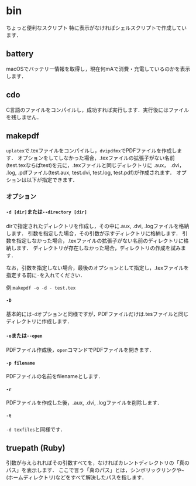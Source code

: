 # bin
ちょっと便利なスクリプト
特に表示がなければシェルスクリプトで作成しています．

## battery
macOSでバッテリー情報を取得し，現在何mAで消費・充電しているのかを表示します．

## cdo
C言語のファイルをコンパイルし，成功すれば実行します．実行後にはファイルを残しません．

## makepdf
`uplatex`で.texファイルをコンパイルし，`dvipdfmx`でPDFファイルを作成します．
オプションをしてしなかった場合，.texファイルの拡張子がない名前(test.texならばtest)を元に，.texファイルと同じディレクトリに
.aux， .dvi， .log, .pdfファイル(test.aux, test.dvi, test.log, test.pdf)が作成されます．
オプションは以下が指定できます．

### オプション
#### `-d [dir]`または`--directory [dir]`
dirで指定されたディレクトリを作成し，その中に.aux, .dvi, .logファイルを格納します．
引数を指定した場合，その引数が示すディレクトリに格納します．
引数を指定しなかった場合，.texファイルの拡張子がない名前のディレクトリに格納します．
ディレクトリが存在しなかった場合，ディレクトリの作成を試みます．

なお，引数を指定しない場合，最後のオプションとして指定し，.texファイルを指定する前に`-`を入れてください．

例:`` makepdf -o -d - test.tex ``

#### `-D`
基本的には`-d`オプションと同様ですが，PDFファイルだけは.tesファイルと同じディレクトリに作成します．

#### `-o`または`--open`
PDFファイル作成後，`open`コマンドでPDFファイルを開きます．

#### `-p filename`
PDFファイルの名前をfilenameとします．

#### `-r`
PDFファイルを作成した後，.aux, .dvi, .logファイルを削除します．

#### `-t`
`-d texfiles`と同様です．

## truepath (Ruby)
引数が与えられればその引数すべてを，なければカレントディレクトリの「真のパス」を表示します．
ここで言う「真のパス」とは，シンボリックリンクや`~`(ホームディレクトリ)などをすべて解決したパスを指します．
